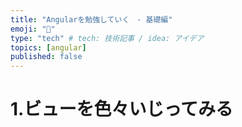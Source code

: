 ```yaml
---
title: "Angularを勉強していく　- 基礎編"
emoji: "💭"
type: "tech" # tech: 技術記事 / idea: アイデア
topics: [angular]
published: false
---
```


# 1.ビューを色々いじってみる


